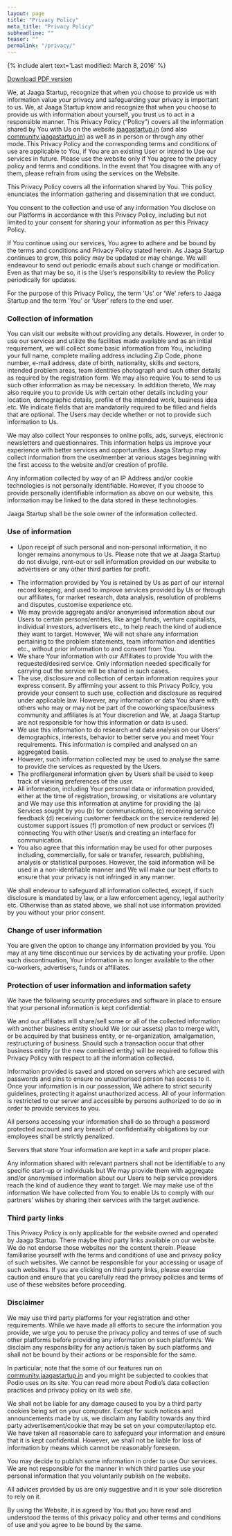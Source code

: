 ```yaml
---
layout: page
title: "Privacy Policy"
meta_title: "Privacy Policy"
subheadline: ""
teaser: ""
permalink: "/privacy/"
---
```


{% include alert text='Last modified: March 8, 2016' %}

[Download PDF version](https://drive.google.com/file/d/0B6JZdk8HO78jemc4enNhQ2pqNFk/view?usp=sharing)

We, at Jaaga Startup, recognize that when you choose to provide us with information value your privacy and safeguarding your privacy is important to us.  We, at Jaaga Startup know and recognize that when you choose to provide us with information about yourself, you trust us to act in a responsible manner. This Privacy Policy (“Policy”) covers all the information shared by You with Us on the website [jaagastartup.in](http://jaagastartup.in) (and also [community.jaagastartup.in](http://community.jaagastartup.in)) as well as in person or through any other mode..This Privacy Policy and the corresponding terms and conditions of use are applicable to You, if You are an existing User or intend to Use our services in future. Please use the website only if You agree to the privacy policy and terms and conditions. In the event that You disagree with any of them, please refrain from using the services on the Website. 

This Privacy Policy covers all the information shared by You. This policy enunciates the information gathering and dissemination that we conduct.

You consent to the collection and use of any information You disclose on our Platforms in accordance with this Privacy Policy, including but not limited to your consent for sharing your information as per this Privacy Policy.

If You continue using our services, You agree to adhere and be bound by the terms and conditions and Privacy Policy stated herein. As Jaaga Startup continues to grow, this policy may be updated or may change. We will endeavour to send out periodic emails about such change or modification. Even as that may be so, it is the User’s responsibility to review the Policy periodically for updates.

For the purpose of this Privacy Policy, the term 'Us' or 'We' refers to Jaaga Startup and the term 'You' or ‘User’ refers to the end user.

### Collection of information
You can visit our website without providing any details. However, in order to use our services and utilize the facilities made available and as an initial requirement, we will collect some basic information from You, including your full name, complete mailing address including Zip Code, phone number, e-mail address, date of birth, nationality, skills and sectors, intended problem areas, team identities photograph and such other details as required by the registration form. We may also require You to send to us such other information as may be necessary. In addition thereto, We may also require you to provide Us with certain other details including your location, demographic details, profile of the intended work, business idea etc. We indicate fields that are mandatorily required to be filled and fields that are optional. The Users may decide whether or not to provide such information to Us.

We may also collect Your responses to online polls, ads, surveys, electronic newsletters and questionnaires. This information helps us improve your experience with better services and opportunities. Jaaga Startup may collect information from the user/member at various stages beginning with the first access to the website and/or creation of profile. 

Any information collected by way of an IP Address and/or cookie technologies is not personally identifiable. However, if you choose to provide personally identifiable information as above on our website, this information may be linked to the data stored in these technologies.

Jaaga Startup shall be the sole owner of the information collected.

### Use of information
* Upon receipt of such personal and non-personal information, it no longer remains anonymous to Us. Please note that we at Jaaga Startup do not divulge, rent-out or sell information provided on our website to advertisers or any other third parties for profit. 
- The information provided by You is retained by Us as part of our internal record keeping, and used to improve services provided by Us or through our affiliates, for market research, data analysis, resolution of problems and disputes, customise experience etc.
- We may provide aggregate and/or anonymised information about our Users to certain persons/entities, like angel funds, venture capitalists, individual investors, advertisers etc., to help reach the kind of audience they want to target. However, We will not share any information pertaining to the problem statements, team information and identities etc., without prior information to and consent from You. 
- We share Your information with our Affiliates to provide You with the requested/desired service. Only information needed specifically for carrying out the service will be shared in such cases. 
- The use, disclosure and collection of certain information requires your express consent. By affirming your assent to this Privacy Policy, you provide your consent to such use, collection and disclosure as required under applicable law. However, any information or data You share with others who may or may not be part of the coworking space/business community and affiliates is at Your discretion and We, at Jaaga Startup are not responsible for how this information or data is used. 
- We use this information to do research and data analysis on our Users’ demographics, interests, behavior to better serve you and meet Your requirements. This information is compiled and analysed on an aggregated basis.
- However, such information collected may be used to analyse the same to provide the services as requested by the Users. 
- The profile/general information given by Users shall be used to keep track of viewing preferences of the user. 
- All information, including Your personal data or information provided, either at the time of registration, browsing, or visitations are voluntary and We may use this information at anytime for providing the (a) Services sought by you (b) for communications, (c) receiving service feedback (d) receiving customer feedback on the service rendered (e) customer support issues (f) promotion of new product or services (f) connecting You with other User/s and creating an interface for communication. 
- You also agree that this information may be used for other purposes including, commercially, for sale or transfer, research, publishing, analysis or statistical purposes. However, the said information will be used in a non-identifiable manner and We will make our best efforts to ensure that your privacy is not infringed in any manner.

We shall endevour to safeguard all information collected, except, if such disclosure is mandated by law, or a law enforcement agency, legal authority etc. Otherwise than as stated above, we shall not use information provided by you without your prior consent. 

### Change of user information
You are given the option to change any information provided by you. You may at any time discontinue our services by de activating your profile. Upon such discontinuation, Your information is no longer available to the other co-workers, advertisers, funds or affiliates. 

### Protection of user information and information safety
We have the following security procedures and software in place to ensure that your personal information is kept confidential:

We and our affiliates will share/sell some or all of the collected information with another business entity should We (or our assets) plan to merge with, or be acquired by that business entity, or re-organization, amalgamation, restructuring of business. Should such a transaction occur that other business entity (or the new combined entity) will be required to follow this Privacy Policy with respect to all the information collected.

Information provided is saved and stored on servers which are secured with passwords and pins to ensure no unauthorised person has access to it. Once your information is in our possession, We adhere to strict security guidelines, protecting it against unauthorized access. All of your information is restricted to our server and accessible by persons authorized to do so in order to provide services to you.

All persons accessing your information shall do so through a password protected account and any breach of confidentiality obligations by our employees shall be strictly penalized. 

Servers that store Your information are kept in a safe and proper place.

Any information shared with relevant partners shall not be identifiable to any specific start-up or individuals but We may provide them with aggregate and/or anonymised information about our Users to help service providers reach the kind of audience they want to target. We may make use of the information We have collected from You to enable Us to comply with our partners' wishes by sharing their services with the target audience.

### Third party links
This Privacy Policy is only applicable for the website owned and operated by Jaaga Startup. There maybe third party links available on our website. We do not endorse those websites nor the content therein. Please familiarise yourself with the terms and conditions of use and privacy policy of such websites. We cannot be responsible for your accessing or usage of such websites. If you are clicking on third party links, please exercise caution and ensure that you carefully read the privacy policies and terms of use of these websites before proceeding. 

### Disclaimer
We may use third party platforms for your registration and other requirements. While we have made all efforts to secure the information you provide, we urge you to peruse the privacy policy and terms of use of such other platforms before providing any information on such platform/s. We disclaim any responsibility for any action/s taken by such platforms and shall not be bound by their actions or be responsible for the same. 

In particular, note that the some of our features run on [community.jaagastartup.in](http://community.jaagastartup.in) and you might be subjected to cookies that Podio uses on its site. You can read more about Podio’s data collection practices and privacy policy on its web site.

We shall not be liable for any damage caused to you by a third party cookies being set on your computer. Except for such notices and announcements made by us, we disclaim any liability towards any third party advertisement/cookie that may be set on your computer/laptop etc. We have taken all reasonable care to safeguard your information and ensure that it is kept confidential. However, we shall not be liable for loss of information by means which cannot be reasonably foreseen. 

You may decide to publish some information in order to use Our services. We are not responsible for the manner in which third parties use your personal information that you voluntarily publish on the website.

All advices provided by us are only suggestive and it is your sole discretion to rely on it. 

By using the Website, it is agreed by You that you have read and understood the terms of this privacy policy and other terms and conditions of use and you agree to be bound by the same.
